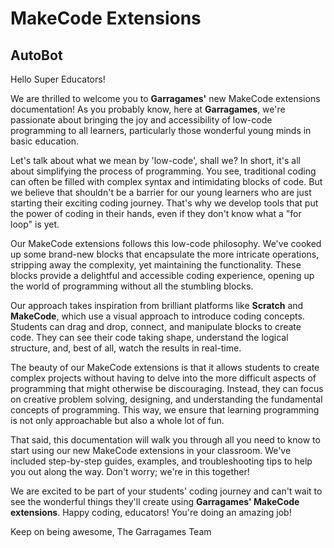 # MakeCode Extensions

## AutoBot

Hello Super Educators!

We are thrilled to welcome you to **Garragames'** new MakeCode extensions documentation! As you probably know, here at **Garragames**, we're passionate about bringing the joy and accessibility of low-code programming to all learners, particularly those wonderful young minds in basic education.

Let's talk about what we mean by 'low-code', shall we? In short, it's all about simplifying the process of programming. You see, traditional coding can often be filled with complex syntax and intimidating blocks of code. But we believe that shouldn't be a barrier for our young learners who are just starting their exciting coding journey. That's why we develop tools that put the power of coding in their hands, even if they don't know what a "for loop" is yet. 

Our MakeCode extensions follows this low-code philosophy. We've cooked up some brand-new blocks that encapsulate the more intricate operations, stripping away the complexity, yet maintaining the functionality. These blocks provide a delightful and accessible coding experience, opening up the world of programming without all the stumbling blocks. 

Our approach takes inspiration from brilliant platforms like **Scratch** and **MakeCode**, which use a visual approach to introduce coding concepts. Students can drag and drop, connect, and manipulate blocks to create code. They can see their code taking shape, understand the logical structure, and, best of all, watch the results in real-time. 

The beauty of our MakeCode extensions is that it allows students to create complex projects without having to delve into the more difficult aspects of programming that might otherwise be discouraging. Instead, they can focus on creative problem solving, designing, and understanding the fundamental concepts of programming. This way, we ensure that learning programming is not only approachable but also a whole lot of fun.

That said, this documentation will walk you through all you need to know to start using our new MakeCode extensions in your classroom. We've included step-by-step guides, examples, and troubleshooting tips to help you out along the way. Don't worry; we're in this together!

We are excited to be part of your students' coding journey and can't wait to see the wonderful things they'll create using **Garragames' MakeCode extensions**. Happy coding, educators! You're doing an amazing job!

Keep on being awesome,
The Garragames Team